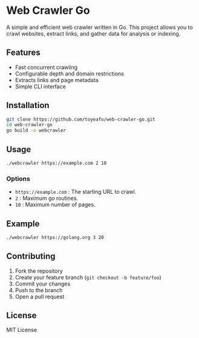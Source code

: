 # Web Crawler Go

A simple and efficient web crawler written in Go. This project allows you to crawl websites, extract links, and gather data for analysis or indexing.

## Features

- Fast concurrent crawling
- Configurable depth and domain restrictions
- Extracts links and page metadata
- Simple CLI interface

## Installation

```bash
git clone https://github.com/toyeafo/web-crawler-go.git
cd web-crawler-go
go build -o webcrawler
```

## Usage

```bash
./webcrawler https://example.com 2 10
```

### Options

- `https://example.com` : The starting URL to crawl.
- `2` : Maximum go routines.
- `10` : Maximum number of pages.

## Example

```bash
./webcrawler https://golang.org 3 20
```

## Contributing

1. Fork the repository
2. Create your feature branch (`git checkout -b feature/foo`)
3. Commit your changes
4. Push to the branch
5. Open a pull request

## License

MIT License
